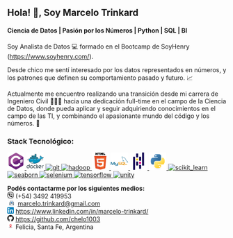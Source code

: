 ## Hola! 👋, Soy Marcelo Trinkard
#### Ciencia de Datos | Pasión por los Números | Python | SQL | BI

Soy Analista de Datos 💻 formado en el Bootcamp de SoyHenry (https://www.soyhenry.com/). 

Desde chico me sentí interesado por los datos representados en números, y los patrones que definen su comportamiento pasado y futuro. 📈

Actualmente me encuentro realizando una transición desde mi carrera de Ingeniero Civil 👷🏻‍♂️ hacia una dedicación full-time en el campo de la Ciencia de Datos, donde pueda aplicar y seguir adquiriendo conocimientos en el campo de las TI, y combinando el apasionante mundo del código y los números. 🤖

<h3 align="left">Stack Tecnológico:</h3>
<p align="left"> <a href="https://www.w3schools.com/cs/" target="_blank" rel="noreferrer"> <img src="https://raw.githubusercontent.com/devicons/devicon/master/icons/csharp/csharp-original.svg" alt="csharp" width="40" height="40"/> </a> <a href="https://www.docker.com/" target="_blank" rel="noreferrer"> <img src="https://raw.githubusercontent.com/devicons/devicon/master/icons/docker/docker-original-wordmark.svg" alt="docker" width="40" height="40"/> </a> <a href="https://git-scm.com/" target="_blank" rel="noreferrer"> <img src="https://www.vectorlogo.zone/logos/git-scm/git-scm-icon.svg" alt="git" width="40" height="40"/> </a> <a href="https://hadoop.apache.org/" target="_blank" rel="noreferrer"> <img src="https://www.vectorlogo.zone/logos/apache_hadoop/apache_hadoop-icon.svg" alt="hadoop" width="40" height="40"/> </a> <a href="https://www.w3.org/html/" target="_blank" rel="noreferrer"> <img src="https://raw.githubusercontent.com/devicons/devicon/master/icons/html5/html5-original-wordmark.svg" alt="html5" width="40" height="40"/> </a> <a href="https://www.mysql.com/" target="_blank" rel="noreferrer"> <img src="https://raw.githubusercontent.com/devicons/devicon/master/icons/mysql/mysql-original-wordmark.svg" alt="mysql" width="40" height="40"/> </a> <a href="https://pandas.pydata.org/" target="_blank" rel="noreferrer"> <img src="https://raw.githubusercontent.com/devicons/devicon/2ae2a900d2f041da66e950e4d48052658d850630/icons/pandas/pandas-original.svg" alt="pandas" width="40" height="40"/> </a> <a href="https://www.python.org" target="_blank" rel="noreferrer"> <img src="https://raw.githubusercontent.com/devicons/devicon/master/icons/python/python-original.svg" alt="python" width="40" height="40"/> </a> <a href="https://scikit-learn.org/" target="_blank" rel="noreferrer"> <img src="https://upload.wikimedia.org/wikipedia/commons/0/05/Scikit_learn_logo_small.svg" alt="scikit_learn" width="40" height="40"/> </a> <a href="https://seaborn.pydata.org/" target="_blank" rel="noreferrer"> <img src="https://seaborn.pydata.org/_images/logo-mark-lightbg.svg" alt="seaborn" width="40" height="40"/> </a> <a href="https://www.selenium.dev" target="_blank" rel="noreferrer"> <img src="https://raw.githubusercontent.com/detain/svg-logos/780f25886640cef088af994181646db2f6b1a3f8/svg/selenium-logo.svg" alt="selenium" width="40" height="40"/> </a> <a href="https://www.tensorflow.org" target="_blank" rel="noreferrer"> <img src="https://www.vectorlogo.zone/logos/tensorflow/tensorflow-icon.svg" alt="tensorflow" width="40" height="40"/> </a> <a href="https://unity.com/" target="_blank" rel="noreferrer"> <img src="https://www.vectorlogo.zone/logos/unity3d/unity3d-icon.svg" alt="unity" width="40" height="40"/> </a> </p>

**Podés contactarme por los siguientes medios:**  
<img src="iconos_fotos/logomovil.png" alt="Texto alternativo" width="15"> (+54) 3492 419953  
<img src="iconos_fotos/logomail.png" alt="Texto alternativo" width="20"> marcelo.trinkard@gmail.com  
<img src="iconos_fotos/logolinkedin.png" alt="Texto alternativo" width="15"> https://www.linkedin.com/in/marcelo-trinkard/  
<img src="iconos_fotos/logogithub.png" alt="Texto alternativo" width="15"> https://github.com/chelo1003  
<img src="iconos_fotos/ubicacion.jpg" alt="Texto alternativo" width="15"> Felicia, Santa Fe, Argentina  


